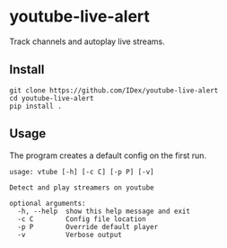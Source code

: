 # youtube-live-alert
Track channels and autoplay live streams.
## Install
```
git clone https://github.com/IDex/youtube-live-alert
cd youtube-live-alert
pip install .
```
## Usage
The program creates a default config on the first run.
```
usage: vtube [-h] [-c C] [-p P] [-v]

Detect and play streamers on youtube

optional arguments:
  -h, --help  show this help message and exit
  -c C        Config file location
  -p P        Override default player
  -v          Verbose output
```
